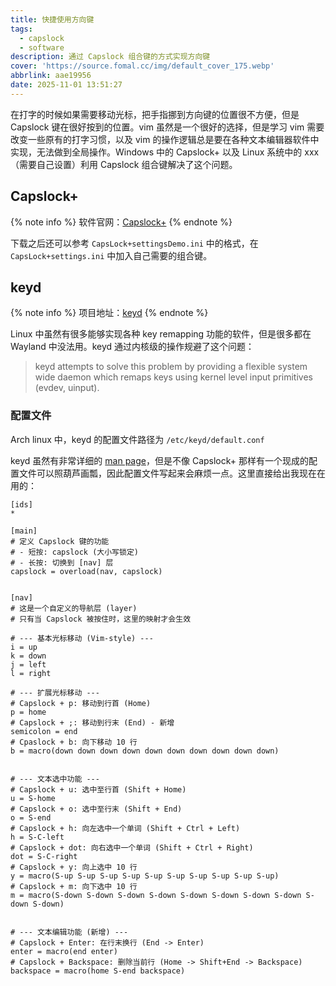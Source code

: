 ```yaml
---
title: 快捷使用方向键
tags:
  - capslock
  - software
description: 通过 Capslock 组合键的方式实现方向键
cover: 'https://source.fomal.cc/img/default_cover_175.webp'
abbrlink: aae19956
date: 2025-11-01 13:51:27
---
```


在打字的时候如果需要移动光标，把手指挪到方向键的位置很不方便，但是 Capslock 键在很好按到的位置。vim 虽然是一个很好的选择，但是学习 vim 需要改变一些原有的打字习惯，以及 vim 的操作逻辑总是要在各种文本编辑器软件中实现，无法做到全局操作。Windows 中的 Capslock+ 以及 Linux 系统中的 xxx （需要自己设置）利用 Capslock 组合键解决了这个问题。

## Capslock+

{% note info %}
软件官网：[Capslock+](https://capslox.com/capslock-plus/)
{% endnote %}

下载之后还可以参考 `CapsLock+settingsDemo.ini` 中的格式，在 `CapsLock+settings.ini` 中加入自己需要的组合键。

## keyd

{% note info %}
项目地址：[keyd](https://github.com/rvaiya/keyd)
{% endnote %}

Linux 中虽然有很多能够实现各种 key remapping 功能的软件，但是很多都在 Wayland 中没法用。keyd 通过内核级的操作规避了这个问题：
>  keyd attempts to solve this problem by providing a flexible system wide daemon which remaps keys using kernel level input primitives (evdev, uinput).

### 配置文件
Arch linux 中，keyd 的配置文件路径为 `/etc/keyd/default.conf`

keyd 虽然有非常详细的 [man page](https://raw.githubusercontent.com/rvaiya/keyd/refs/heads/master/docs/keyd.scdoc)，但是不像 Capslock+ 那样有一个现成的配置文件可以照葫芦画瓢，因此配置文件写起来会麻烦一点。这里直接给出我现在在用的：

```
[ids]
*

[main]
# 定义 Capslock 键的功能
# - 短按: capslock (大小写锁定)
# - 长按: 切换到 [nav] 层
capslock = overload(nav, capslock)


[nav]
# 这是一个自定义的导航层 (layer)
# 只有当 Capslock 被按住时，这里的映射才会生效

# --- 基本光标移动 (Vim-style) ---
i = up
k = down
j = left
l = right

# --- 扩展光标移动 ---
# Capslock + p: 移动到行首 (Home)
p = home
# Capslock + ;: 移动到行末 (End) - 新增
semicolon = end
# Cpaslock + b: 向下移动 10 行
b = macro(down down down down down down down down down down)


# --- 文本选中功能 ---
# Capslock + u: 选中至行首 (Shift + Home)
u = S-home
# Capslock + o: 选中至行末 (Shift + End)
o = S-end
# Capslock + h: 向左选中一个单词 (Shift + Ctrl + Left)
h = S-C-left
# Capslock + dot: 向右选中一个单词 (Shift + Ctrl + Right)
dot = S-C-right
# Capslock + y: 向上选中 10 行
y = macro(S-up S-up S-up S-up S-up S-up S-up S-up S-up S-up)
# Capslock + m: 向下选中 10 行
m = macro(S-down S-down S-down S-down S-down S-down S-down S-down S-down S-down)


# --- 文本编辑功能 (新增) ---
# Capslock + Enter: 在行末换行 (End -> Enter)
enter = macro(end enter)
# Capslock + Backspace: 删除当前行 (Home -> Shift+End -> Backspace)
backspace = macro(home S-end backspace)
```